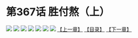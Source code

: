 # 第367话 胜付熬（上）
![](https://mhpic.xiaomingtaiji.net/comic/D/斗破苍穹拆分版/367话/1.jpg-zymk.middle.webp)
![](https://mhpic.xiaomingtaiji.net/comic/D/斗破苍穹拆分版/367话/2.jpg-zymk.middle.webp)
![](https://mhpic.xiaomingtaiji.net/comic/D/斗破苍穹拆分版/367话/3.jpg-zymk.middle.webp)
![](https://mhpic.xiaomingtaiji.net/comic/D/斗破苍穹拆分版/367话/4.jpg-zymk.middle.webp)
![](https://mhpic.xiaomingtaiji.net/comic/D/斗破苍穹拆分版/367话/5.jpg-zymk.middle.webp)
![](https://mhpic.xiaomingtaiji.net/comic/D/斗破苍穹拆分版/367话/6.jpg-zymk.middle.webp)
![](https://mhpic.xiaomingtaiji.net/comic/D/斗破苍穹拆分版/367话/7.jpg-zymk.middle.webp)
[【上一章】](./366.md)
[【目录】](./README.md)
[【下一章】](./368.md)
